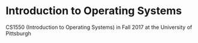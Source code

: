 # Introduction to Operating Systems
CS1550 (Introduction to Operating Systems) in Fall 2017 at the University of Pittsburgh
